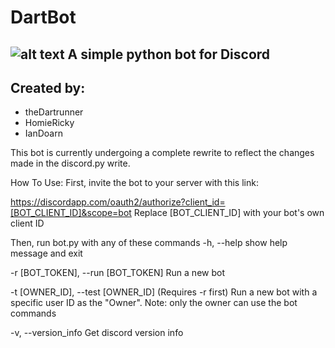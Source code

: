 # DartBot
![alt text](https://cdn4.iconfinder.com/data/icons/social-productivity-line-art-5/128/chatbot-512.png "DartBot")
A simple python bot for Discord
-

Created by:
-
 - theDartrunner
 - HomieRicky
 - IanDoarn
 
This bot is currently undergoing a complete rewrite to reflect the changes made in the discord.py write.
 
How To Use:
First, invite the bot to your server with this link:

https://discordapp.com/oauth2/authorize?client_id=[BOT_CLIENT_ID]&scope=bot
Replace [BOT_CLIENT_ID] with your bot's own client ID

Then, run bot.py with any of these commands
  -h, --help            show help message and exit

  -r [BOT_TOKEN], --run [BOT_TOKEN]
                        Run a new bot

  -t [OWNER_ID], --test [OWNER_ID]
                        (Requires -r first) Run a new bot with a specific user ID as the "Owner". Note: only the owner can use the bot commands

  -v, --version_info    Get discord version info
